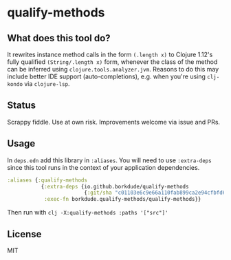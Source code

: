 # qualify-methods

## What does this tool do?

It rewrites instance method calls in the form `(.length x)` to Clojure 1.12's
fully qualified `(String/.length x)` form, whenever the class of the method can
be inferred using `clojure.tools.analyzer.jvm`. Reasons to do this may include
better IDE support (auto-completions), e.g. when you're using `clj-kondo` via
`clojure-lsp`.

## Status

Scrappy fiddle. Use at own risk. Improvements welcome via issue and PRs.

## Usage

In `deps.edn` add this library in `:aliases`. You will need to use `:extra-deps`
since this tool runs in the context of your application dependencies.

``` clojure
:aliases {:qualify-methods
           {:extra-deps {io.github.borkdude/qualify-methods
                         {:git/sha "c01103e6c9e66a110fab899ca2e94cfbfd630cca"}}
            :exec-fn borkdude.qualify-methods/qualify-methods}}
```

Then run with `clj -X:qualify-methods :paths '["src"]'`

## License

MIT
